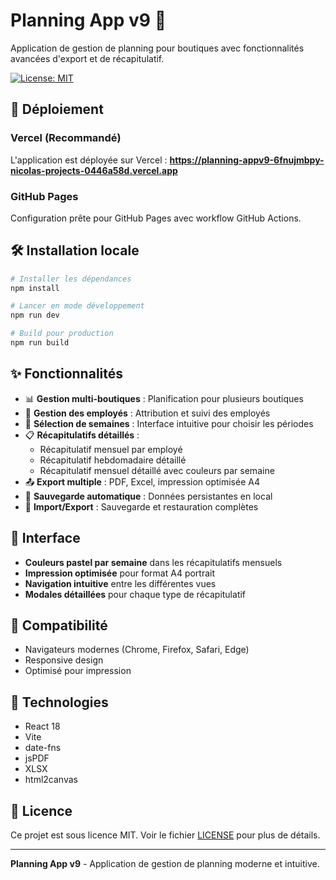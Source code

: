 # Planning App v9 📅

Application de gestion de planning pour boutiques avec fonctionnalités avancées d'export et de récapitulatif.

[![License: MIT](https://img.shields.io/badge/License-MIT-yellow.svg)](https://opensource.org/licenses/MIT)

## 🚀 Déploiement

### Vercel (Recommandé)
L'application est déployée sur Vercel : 
**https://planning-appv9-6fnujmbpy-nicolas-projects-0446a58d.vercel.app**

### GitHub Pages
Configuration prête pour GitHub Pages avec workflow GitHub Actions.

## 🛠️ Installation locale

```bash
# Installer les dépendances
npm install

# Lancer en mode développement
npm run dev

# Build pour production
npm run build
```

## ✨ Fonctionnalités

- 📊 **Gestion multi-boutiques** : Planification pour plusieurs boutiques
- 👥 **Gestion des employés** : Attribution et suivi des employés
- 📅 **Sélection de semaines** : Interface intuitive pour choisir les périodes
- 📋 **Récapitulatifs détaillés** : 
  - Récapitulatif mensuel par employé
  - Récapitulatif hebdomadaire détaillé
  - Récapitulatif mensuel détaillé avec couleurs par semaine
- 📤 **Export multiple** : PDF, Excel, impression optimisée A4
- 💾 **Sauvegarde automatique** : Données persistantes en local
- 🔄 **Import/Export** : Sauvegarde et restauration complètes

## 🎨 Interface

- **Couleurs pastel par semaine** dans les récapitulatifs mensuels
- **Impression optimisée** pour format A4 portrait
- **Navigation intuitive** entre les différentes vues
- **Modales détaillées** pour chaque type de récapitulatif

## 📱 Compatibilité

- Navigateurs modernes (Chrome, Firefox, Safari, Edge)
- Responsive design
- Optimisé pour impression

## 🔧 Technologies

- React 18
- Vite
- date-fns
- jsPDF
- XLSX
- html2canvas

## 📄 Licence

Ce projet est sous licence MIT. Voir le fichier [LICENSE](LICENSE) pour plus de détails.

---

**Planning App v9** - Application de gestion de planning moderne et intuitive.